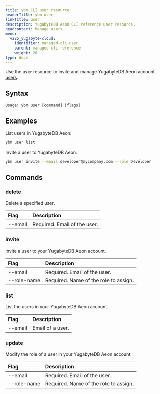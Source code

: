 ```yaml
---
title: ybm CLI user resource
headerTitle: ybm user
linkTitle: user
description: YugabyteDB Aeon CLI reference user resource.
headcontent: Manage users
menu:
  v225_yugabyte-cloud:
    identifier: managed-cli-user
    parent: managed-cli-reference
    weight: 20
type: docs
---
```


Use the `user` resource to invite and manage YugabyteDB Aeon account [users](../../../../managed-security/manage-access/).

## Syntax

```text
Usage: ybm user [command] [flags]
```

## Examples

List users in YugabyteDB Aeon:

```sh
ybm user list
```

Invite a user to YugabyteDB Aeon:

```sh
ybm user invite --email developer@mycompany.com --role Developer
```

## Commands

### delete

Delete a specified user.

| Flag | Description |
| :--- | :--- |
| --email | Required. Email of the user. |

### invite

Invite a user to your YugabyteDB Aeon account.

| Flag | Description |
| :--- | :--- |
| --email | Required. Email of the user. |
| --role-name | Required. Name of the role to assign. |

### list

List the users in your YugabyteDB Aeon account.

| Flag | Description |
| :--- | :--- |
| --email | Email of a user. |

### update

Modify the role of a user in your YugabyteDB Aeon account.

| Flag | Description |
| :--- | :--- |
| --email | Required. Email of the user. |
| --role-name | Required. Name of the role to assign. |
